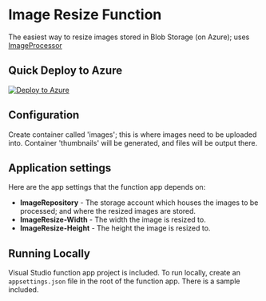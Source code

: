 # Image Resize Function

The easiest way to resize images stored in Blob Storage (on Azure); uses [ImageProcessor](http://imageprocessor.org/)

## Quick Deploy to Azure

[![Deploy to Azure](http://azuredeploy.net/deploybutton.svg)](https://azuredeploy.net/)

## Configuration

Create container called 'images'; this is where images need to be uploaded into. Container 'thumbnails' will be generated, and files will be output there.

## Application settings

Here are the app settings that the function app depends on:

- **ImageRepository** - The storage account which houses the images to be processed; and where the resized images are stored.
- **ImageResize-Width** - The width the image is resized to.
- **ImageResize-Height** - The height the image is resized to.

## Running Locally

Visual Studio function app project is included. To run locally, create an `appsettings.json` file in the root of the function app. There is a sample included.